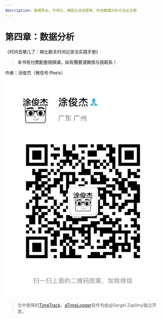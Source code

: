 ```yaml
---
description: 数据导出、可视化、模板化动态图表，时间数据分析方法论全貌
---
```


# 第四章：数据分析

《时间去哪儿了：柳比歇夫时间记录法实践手册》

> **本书有付费配套视频课，如有需要请微信与我联系！**

作者：涂俊杰（微信号:ffeels）

![](../.gitbook/assets/guan-yu-ben-shu.jpg)

> 文中使用的[TimeTrack](http://timetrack.io/)、[aTimeLogger](http://www.atimelogger.com/)软件均由@Sergei Zaplitny独立开发。



